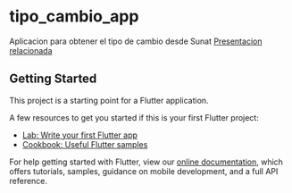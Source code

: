 # tipo_cambio_app

Aplicacion para obtener el tipo de cambio desde Sunat
[Presentacion relacionada](https://docs.google.com/presentation/d/10358JVRgK2vdMFfs_S-TY4L6WbZ3VoSySbN_pt_kxbA/edit?usp=sharing)

## Getting Started

This project is a starting point for a Flutter application.

A few resources to get you started if this is your first Flutter project:

- [Lab: Write your first Flutter app](https://flutter.dev/docs/get-started/codelab)
- [Cookbook: Useful Flutter samples](https://flutter.dev/docs/cookbook)

For help getting started with Flutter, view our
[online documentation](https://flutter.dev/docs), which offers tutorials,
samples, guidance on mobile development, and a full API reference.
